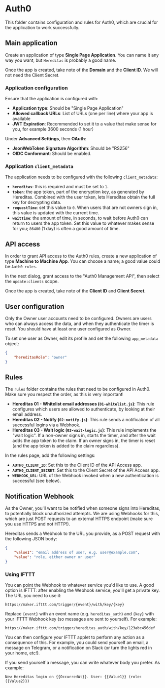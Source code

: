 # Auth0

This folder contains configuration and rules for Auth0, which are crucial for the application to work successfully.

## Main application

Create an application of type **Single Page Application**. You can name it any way you want, but `Hereditas` is probably a good name.

Once the app is created, take note of the **Domain** and the **Client ID**. We will not need the Client Secret.

### Application configuration

Ensure that the application is configured with:

- **Application type**: Should be "Single Page Application"
- **Allowed callback URLs**: List of URLs (one per line) where your app is available
- **JWT Expiration**: Recommended to set it to a value that make sense for you, for example 3600 seconds (1 hour)

Under **Advanced Settings**, then **OAuth**:

- **JsonWebToken Signature Algorithm**: Should be "RS256"
- **OIDC Conformant**: Should be enabled.

### Application `client_metadata`

The application needs to be configured with the following `client_metadata`:

- **`hereditas`**: this is required and must be set to `1`.
- **`token`**: the app token, part of the encryption key, as generated by Hereditas. Combined with the user token, lets Hereditas obtain the full key for decrypting data.
- **`requestTime`**: set this value to `0`. When users that are not owners sign in, this value is updated with the current time.
- **`waitTime`**: the amount of time, in seconds, to wait before Auth0 can return to users the app token. Set this value to whatever makes sense for you; `86400` (1 day) is often a good amount of time.

## API access

In order to grant API access to the Auth0 rules, create a new application of type **Machine to Machine App**. You can choose a name; a good value could be `Auth0 rules`.

In the next dialog, grant access to the "Auth0 Management API", then select the `update:clients` scope.

Once the app is created, take note of the **Client ID** and **Client Secret**.

## User configuration

Only the Owner user accounts need to be configured. Owners are users who can always access the data, and when they authenticate the timer is reset. You should have at least one user configured as Owner.

To set one user as Owner, edit its profile and set the following `app_metadata` object:

````json
{
    "hereditasRole": "owner"
}
````

## Rules

The `rules` folder contains the rules that need to be configured in Auth0. Make sure you respect the order, as this is very important!

- **Hereditas 01 - Whitelist email addresses (`01-whitelist.js`)**: This rule configures which users are allowed to authenticate, by looking at their email address.
- **Hereditas 02 - Notify (`02-notify.js`)**: This rule sends a notification of all successful logins via a Webhook.
- **Hereditas 03 - Wait logic (`03-wait-logic.js`)**: This rule implements the "wait logic". If a non-owner signs in, starts the timer, and after the wait adds the app token to the claim. If an owner signs in, the timer is reset (and the app token is added to the claim regardless).

In the rules page, add the following settings:

- **`AUTH0_CLIENT_ID`**: Set this to the Client ID of the API Access app.
- **`AUTH0_CLIENT_SECRET`**: Set this to the Client Secret of the API Access app.
- **`WEBHOOK_URL`**: URL of the Webhook invoked when a new authentication is successful (see below).

## Notification Webhook

As the Owner, you'll want to be notified when someone signs into Hereditas, to potentially block unauthorized attempts. We are using Webhooks for this, which are just POST requests to an external HTTPS endpoint (make sure you use HTTPS and not HTTP!).

Hereditas sends a Webhook to the URL you provide, as a POST request with the following JSON body:

````json
{
    "value1": "email address of user, e.g. user@example.com",
    "value": "role, either owner or user"
}
````

### Using IFTTT

You can point the Webhook to whatever service you'd like to use. A good option is IFTTT: after enabling the Webhook service, you'll get a private key. The URL you need to use it:

````text
https://maker.ifttt.com/trigger/{event}/with/key/{key}
````

Replace `{event}` with an event name (e.g. `hereditas_auth`) and `{key}` with your IFTTT Webhook key (so messages are sent to yourself). For example:

````text
https://maker.ifttt.com/trigger/hereditas_auth/with/key/123abc456def
````

You can then configure your IFTTT applet to perform any action as a consequence of this. For example, you could send yourself an email, a message on Telegram, or a notification on Slack (or turn the lights red in your home, etc!).

If you send yourself a message, you can write whatever body you prefer. As example:

````text
New Hereditas login on {{OccurredAt}}. User: {{Value1}} (role: {{Value2}})
````
